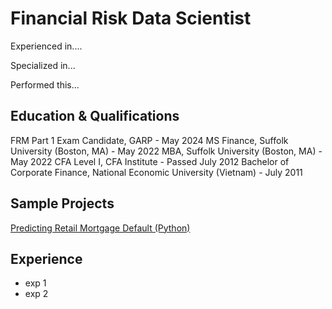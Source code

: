 # Financial Risk Data Scientist

Experienced in....

Specialized in...

Performed this...

## Education & Qualifications
FRM Part 1 Exam Candidate, GARP	- May 2024
MS Finance, Suffolk University (Boston, MA) - May 2022
MBA, Suffolk University (Boston, MA) - May 2022
CFA Level I, CFA Institute - Passed July 2012
Bachelor of Corporate Finance, National Economic University (Vietnam) - July 2011


## Sample Projects
[Predicting Retail Mortgage Default (Python)][Notebook]

[Notebook]: https://github.com/Hoale2908/retail_mortgage/blob/a4f35e5efdadcb9ecf4a7e41cda5a45583035766/Retail%20Mortgage%20Portfolio%20Model.ipynb


## Experience
- exp 1
- exp 2